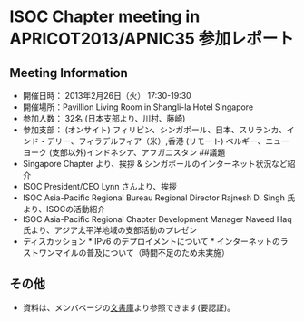 # ISOC Chapter meeting in APRICOT2013/APNIC35 参加レポート
## Meeting Information
*  開催日時： 2013年2月26日（火） 17:30-19:30
*  開催場所：Pavillion Living Room in Shangli-la Hotel Singapore
*  参加人数： 32名 (日本支部より、川村、藤崎)
*  参加支部： 
(オンサイト) フィリピン、シンガポール、日本、スリランカ、インド・デリー、フィラデルフィア（米）,香港
(リモート)  ベルギー、ニューヨーク
(支部以外)インドネシア、アフガニスタン
##議題
* Singapore Chapter より、挨拶 & シンガポールのインターネット状況など紹介
*  ISOC President/CEO Lynn さんより、挨拶
*  ISOC Asia-Pacific Regional Bureau Regional Director Rajnesh D. Singh 氏より、ISOCの活動紹介
*  ISOC Asia-Pacific Regional Chapter Development Manager Naveed Haq 氏より、アジア太平洋地域の支部活動のプレゼン
* ディスカッション
       *  IPv6 のデプロイメントについて
       *  インターネットのラストワンマイルの普及について（時間不足のため未実施）
## その他
*  資料は、メンバページの[文書庫](http://www.isoc.jp/members/wiki.cgi?page=Documents)より参照できます(要認証)。